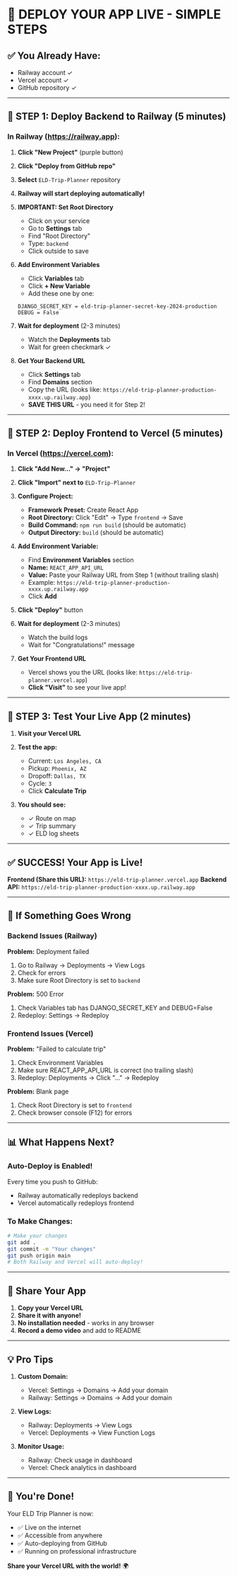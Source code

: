 # 🚀 DEPLOY YOUR APP LIVE - SIMPLE STEPS

## ✅ You Already Have:
- Railway account ✓
- Vercel account ✓
- GitHub repository ✓

---

## 🎯 STEP 1: Deploy Backend to Railway (5 minutes)

### In Railway (https://railway.app):

1. **Click "New Project"** (purple button)

2. **Click "Deploy from GitHub repo"**

3. **Select** `ELD-Trip-Planner` repository

4. **Railway will start deploying automatically!**

5. **IMPORTANT: Set Root Directory**
   - Click on your service
   - Go to **Settings** tab
   - Find "Root Directory"
   - Type: `backend`
   - Click outside to save

6. **Add Environment Variables**
   - Click **Variables** tab
   - Click **+ New Variable**
   - Add these one by one:
   
   ```
   DJANGO_SECRET_KEY = eld-trip-planner-secret-key-2024-production
   DEBUG = False
   ```

7. **Wait for deployment** (2-3 minutes)
   - Watch the **Deployments** tab
   - Wait for green checkmark ✓

8. **Get Your Backend URL**
   - Click **Settings** tab
   - Find **Domains** section
   - Copy the URL (looks like: `https://eld-trip-planner-production-xxxx.up.railway.app`)
   - **SAVE THIS URL** - you need it for Step 2!

---

## 🎯 STEP 2: Deploy Frontend to Vercel (5 minutes)

### In Vercel (https://vercel.com):

1. **Click "Add New..." → "Project"**

2. **Click "Import" next to** `ELD-Trip-Planner`

3. **Configure Project:**
   - **Framework Preset:** Create React App
   - **Root Directory:** Click "Edit" → Type `frontend` → Save
   - **Build Command:** `npm run build` (should be automatic)
   - **Output Directory:** `build` (should be automatic)

4. **Add Environment Variable:**
   - Find **Environment Variables** section
   - **Name:** `REACT_APP_API_URL`
   - **Value:** Paste your Railway URL from Step 1 (without trailing slash)
   - Example: `https://eld-trip-planner-production-xxxx.up.railway.app`
   - Click **Add**

5. **Click "Deploy"** button

6. **Wait for deployment** (2-3 minutes)
   - Watch the build logs
   - Wait for "Congratulations!" message

7. **Get Your Frontend URL**
   - Vercel shows you the URL (looks like: `https://eld-trip-planner.vercel.app`)
   - **Click "Visit"** to see your live app!

---

## 🎯 STEP 3: Test Your Live App (2 minutes)

1. **Visit your Vercel URL**

2. **Test the app:**
   - Current: `Los Angeles, CA`
   - Pickup: `Phoenix, AZ`
   - Dropoff: `Dallas, TX`
   - Cycle: `3`
   - Click **Calculate Trip**

3. **You should see:**
   - ✓ Route on map
   - ✓ Trip summary
   - ✓ ELD log sheets

---

## ✅ SUCCESS! Your App is Live!

**Frontend (Share this URL):** `https://eld-trip-planner.vercel.app`
**Backend API:** `https://eld-trip-planner-production-xxxx.up.railway.app`

---

## 🔧 If Something Goes Wrong

### Backend Issues (Railway)

**Problem:** Deployment failed
1. Go to Railway → Deployments → View Logs
2. Check for errors
3. Make sure Root Directory is set to `backend`

**Problem:** 500 Error
1. Check Variables tab has DJANGO_SECRET_KEY and DEBUG=False
2. Redeploy: Settings → Redeploy

### Frontend Issues (Vercel)

**Problem:** "Failed to calculate trip"
1. Check Environment Variables
2. Make sure REACT_APP_API_URL is correct (no trailing slash)
3. Redeploy: Deployments → Click "..." → Redeploy

**Problem:** Blank page
1. Check Root Directory is set to `frontend`
2. Check browser console (F12) for errors

---

## 📊 What Happens Next?

### Auto-Deploy is Enabled!
Every time you push to GitHub:
- Railway automatically redeploys backend
- Vercel automatically redeploys frontend

### To Make Changes:
```bash
# Make your changes
git add .
git commit -m "Your changes"
git push origin main
# Both Railway and Vercel will auto-deploy!
```

---

## 🎥 Share Your App

1. **Copy your Vercel URL**
2. **Share it with anyone!**
3. **No installation needed** - works in any browser
4. **Record a demo video** and add to README

---

## 💡 Pro Tips

1. **Custom Domain:** 
   - Vercel: Settings → Domains → Add your domain
   - Railway: Settings → Domains → Add your domain

2. **View Logs:**
   - Railway: Deployments → View Logs
   - Vercel: Deployments → View Function Logs

3. **Monitor Usage:**
   - Railway: Check usage in dashboard
   - Vercel: Check analytics in dashboard

---

## 🎉 You're Done!

Your ELD Trip Planner is now:
- ✅ Live on the internet
- ✅ Accessible from anywhere
- ✅ Auto-deploying from GitHub
- ✅ Running on professional infrastructure

**Share your Vercel URL with the world!** 🌍
